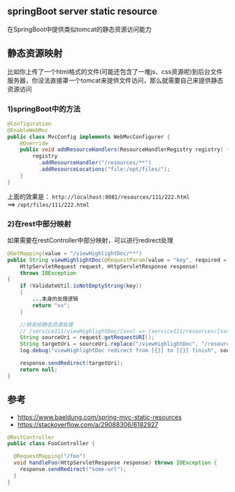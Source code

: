 
## springBoot server static resource
在SpringBoot中提供类似tomcat的静态资源访问能力

## 静态资源映射
比如你上传了一个html格式的文件(可能还包含了一堆js、css资源呢)到后台文件服务器，你没法直接罩一个tomcat来提供文件访问，那么就需要自己来提供静态资源访问

### 1)springBoot中的方法
```java
@Configuration
@EnableWebMvc
public class MvcConfig implements WebMvcConfigurer {
    @Override
    public void addResourceHandlers(ResourceHandlerRegistry registry) {
        registry
          .addResourceHandler("/resources/**")
          .addResourceLocations("file:/opt/files/");
    }
}
```
上面的效果是：
`http://localhost:8081/resources/111/222.html`  
==> 
`/opt/files/111/222.html`  

### 2)在rest中部分映射
如果需要在restController中部分映射，可以进行redirect处理

```java
@GetMapping(value = "/viewHighlightDoc/**")
public String viewHighlightDoc(@RequestParam(value = "key", required = false) String key,
    HttpServletRequest request, HttpServletResponse response)
    throws IOException
{
    if (ValidateUtil.isNotEmptyString(key))
    {
        ...本身的处理逻辑
        return "xx";
    }

    //转发给静态资源处理
    // /service111/viewHighlightDoc/[xxx] => /service111/resources/[xxx]
    String sourceUri = request.getRequestURI();
    String targetUri = sourceUri.replace("/viewHighlightDoc", "/resources");
    log.debug("viewHighlightDoc redirect from [{}] to [{}] finish", sourceUri, targetUri);

    response.sendRedirect(targetUri);
    return null;
}
```



## 参考
- https://www.baeldung.com/spring-mvc-static-resources
- https://stackoverflow.com/a/29088306/6182927
```java
@RestController
public class FooController {

  @RequestMapping("/foo")
  void handleFoo(HttpServletResponse response) throws IOException {
    response.sendRedirect("some-url");
  }
}
```
